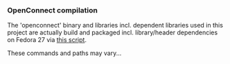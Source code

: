 ### OpenConnect compilation

The 'openconnect' binary and libraries incl. dependent libraries
used in this project are actually build and packaged
incl. library/header dependencies on Fedora 27
via [this script](../contrib/build_mingw-openconnect-w32@fedora27.sh).

These commands and paths may vary...
